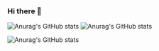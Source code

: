 ### Hi there 👋

![Anurag's GitHub stats](https://github-readme-stats.vercel.app/api?username=senia1&count_private=true)
![Anurag's GitHub stats](https://github-readme-stats.vercel.app/api?username=senia1&show_icons=true)

![Anurag's GitHub stats](https://github-readme-stats.vercel.app/api?username=senia1&show_icons=true&theme=gruvbox)
